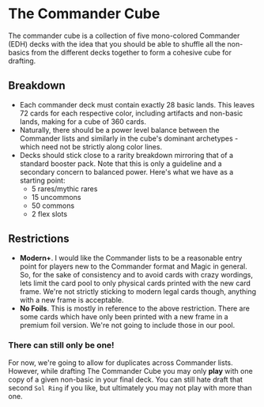 # The Commander Cube

The commander cube is a collection of five mono-colored Commander (EDH) decks
with the idea that you should be able to shuffle all the non-basics from the
different decks together to form a cohesive cube for drafting.

## Breakdown

* Each commander deck must contain exactly 28 basic lands. This leaves 72 cards
  for each respective color, including artifacts and non-basic lands, making for
  a cube of 360 cards.
* Naturally, there should be a power level balance between the Commander lists
  and similarly in the cube's dominant archetypes - which need not be strictly
  along color lines.
* Decks should stick close to a rarity breakdown mirroring that of a standard
  booster pack. Note that this is only a guideline and a secondary concern to
  balanced power. Here's what we have as a starting point:
   * 5 rares/mythic rares
   * 15 uncommons
   * 50 commons
   * 2 flex slots
  

## Restrictions

* __Modern+__. I would like the Commander lists to be a reasonable entry point
  for players new to the Commander format and Magic in general. So, for the sake
  of consistency and to avoid cards with crazy wordings, lets limit the card
  pool to only physical cards printed with the new card frame.  We're not
  strictly sticking to modern legal cards though, anything with a new frame
  is acceptable.
* __No Foils__. This is mostly in reference to the above restriction. There are
  some cards which have only been printed with a new frame in a premium foil
  version. We're not going to include those in our pool.

### There can still only be one!

For now, we're going to allow for duplicates across Commander lists. However,
while drafting The Commander Cube you may only __play__ with one copy of a given
non-basic in your final deck. You can still hate draft that second `Sol Ring` if
you like, but ultimately you may not play with more than one.
